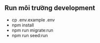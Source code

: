 ## Run môi trường development
* cp .env.example .env
* npm install
* npm run migrate:run
* npm run seed:run